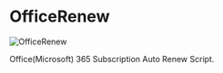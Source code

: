 # OfficeRenew

![OfficeRenew](https://github.com/itswait/office-renew/workflows/OfficeRenew/badge.svg)

Office(Microsoft) 365 Subscription Auto Renew Script.
